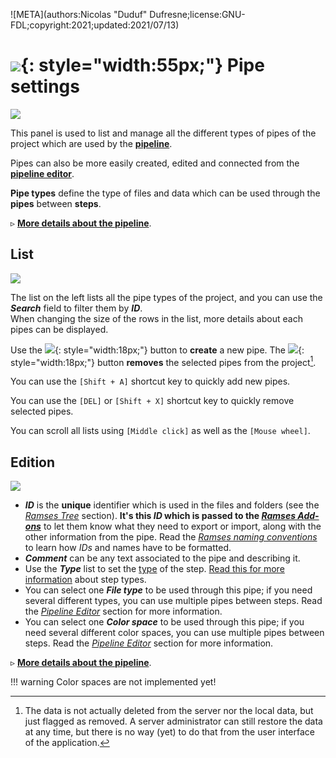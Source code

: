 ![META](authors:Nicolas "Duduf" Dufresne;license:GNU-FDL;copyright:2021;updated:2021/07/13)

# ![](/img/icons/connection2_sl.svg){: style="width:55px;"} Pipe settings

![](/img/client/pipetypes.png)

This panel is used to list and manage all the different types of pipes of the project which are used by the [**pipeline**](../../pipeline/pipeline.md).

Pipes can also be more easily created, edited and connected from the [**pipeline editor**](pipeline.md).

**Pipe types** define the type of files and data which can be used through the **pipes** between **steps**.

▹ **[More details about the pipeline](../../pipeline/pipeline.md)**.

## List

![](/img/client/pipetypelist.png)

The list on the left lists all the pipe types of the project, and you can use the ***Search*** field to filter them by ***ID***.  
When changing the size of the rows in the list, more details about each pipes can be displayed.

Use the ![](/img/icons/add_sl.svg){: style="width:18px;"} button to **create** a new pipe. The ![](/img/icons/remove_sl.svg){: style="width:18px;"} button **removes** the selected pipes from the project[^1].

You can use the `[Shift + A]` shortcut key to quickly add new pipes.

You can use the `[DEL]` or `[Shift + X]` shortcut key to quickly remove selected pipes.

You can scroll all lists using `[Middle click]` as well as the `[Mouse wheel]`.

## Edition

![](/img/client/pipetypeedition.png)

- ***ID*** is the **unique** identifier which is used in the files and folders (see the [*Ramses Tree*](../files/index.md) section). **It's this *ID* which is passed to the [*Ramses Add-ons*](../addons/index.md)** to let them know what they need to export or import, along with the other information from the pipe. Read the [*Ramses naming conventions*](../files/naming.md) to learn how *IDs* and names have to be formatted.
- ***Comment*** can be any text associated to the pipe and describing it.
- Use the ***Type*** list to set the [type](../../pipeline/pipeline.md) of the step. [Read this for more information](../../pipeline/pipeline.md) about step types.
- You can select one ***File type*** to be used through this pipe; if you need several different types, you can use multiple pipes between steps. Read the [*Pipeline Editor*](pipeline.md) section for more information.
- You can select one ***Color space*** to be used through this pipe; if you need several different color spaces, you can use multiple pipes between steps. Read the [*Pipeline Editor*](pipeline.md) section for more information.

▹ **[More details about the pipeline](../../pipeline/pipeline.md)**.

!!! warning
    Color spaces are not implemented yet!

[^1]:
    The data is not actually deleted from the server nor the local data, but just flagged as removed. A server administrator can still restore the data at any time, but there is no way (yet) to do that from the user interface of the application.


